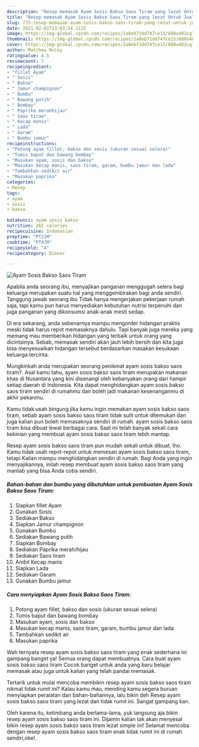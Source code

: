 ```yaml
---
description: "Resep memasak Ayam Sosis Bakso Saos Tiram yang lezat Untuk Jualan"
title: "Resep memasak Ayam Sosis Bakso Saos Tiram yang lezat Untuk Jualan"
slug: 775-resep-memasak-ayam-sosis-bakso-saos-tiram-yang-lezat-untuk-jualan
date: 2021-02-01T23:03:54.112Z
image: https://img-global.cpcdn.com/recipes/2a8eb71dd747ce15/680x482cq70/ayam-sosis-bakso-saos-tiram-foto-resep-utama.jpg
thumbnail: https://img-global.cpcdn.com/recipes/2a8eb71dd747ce15/680x482cq70/ayam-sosis-bakso-saos-tiram-foto-resep-utama.jpg
cover: https://img-global.cpcdn.com/recipes/2a8eb71dd747ce15/680x482cq70/ayam-sosis-bakso-saos-tiram-foto-resep-utama.jpg
author: Matthew McCoy
ratingvalue: 4.5
reviewcount: 7
recipeingredient:
- "fillet Ayam"
- " Sosis"
- " Bakso"
- " Jamur champignon"
- " Bumbu"
- " Bawang putih"
- " Bombay"
- " Paprika merahhijau"
- " Saos tiram"
- " Kecap manis"
- " Lada"
- " Garam"
- " Bumbu jamur"
recipeinstructions:
- "Potong ayam fillet, bakso dan sosis (ukuran sesuai selera)"
- "Tumis baput dan bawang bombay"
- "Masukan ayam, sosis dan bakso"
- "Masukan kecap manis, saos tiram, garam, bumbu jamur dan lada"
- "Tambahkan sedikit air"
- "Masukan paprika"
categories:
- Resep
tags:
- ayam
- sosis
- bakso

katakunci: ayam sosis bakso 
nutrition: 261 calories
recipecuisine: Indonesian
preptime: "PT21M"
cooktime: "PT47M"
recipeyield: "4"
recipecategory: Dinner

---
```



![Ayam Sosis Bakso Saos Tiram](https://img-global.cpcdn.com/recipes/2a8eb71dd747ce15/680x482cq70/ayam-sosis-bakso-saos-tiram-foto-resep-utama.jpg)

Apabila anda seorang ibu, menyajikan panganan menggugah selera bagi keluarga merupakan suatu hal yang menggembirakan bagi anda sendiri. Tanggung jawab seorang ibu Tidak hanya mengerjakan pekerjaan rumah saja, tapi kamu pun harus menyediakan kebutuhan nutrisi terpenuhi dan juga panganan yang dikonsumsi anak-anak mesti sedap.

Di era  sekarang, anda sebenarnya mampu mengorder hidangan praktis meski tidak harus repot memasaknya dahulu. Tapi banyak juga mereka yang memang mau memberikan hidangan yang terbaik untuk orang yang dicintainya. Sebab, memasak sendiri akan jauh lebih bersih dan kita juga bisa menyesuaikan hidangan tersebut berdasarkan masakan kesukaan keluarga tercinta. 



Mungkinkah anda merupakan seorang penikmat ayam sosis bakso saos tiram?. Asal kamu tahu, ayam sosis bakso saos tiram merupakan makanan khas di Nusantara yang kini disenangi oleh kebanyakan orang dari hampir setiap daerah di Indonesia. Kita dapat menghidangkan ayam sosis bakso saos tiram sendiri di rumahmu dan boleh jadi makanan kesenanganmu di akhir pekanmu.

Kamu tidak usah bingung jika kamu ingin memakan ayam sosis bakso saos tiram, sebab ayam sosis bakso saos tiram tidak sulit untuk ditemukan dan juga kalian pun boleh memasaknya sendiri di rumah. ayam sosis bakso saos tiram bisa dibuat lewat berbagai cara. Saat ini telah banyak sekali cara kekinian yang membuat ayam sosis bakso saos tiram lebih mantap.

Resep ayam sosis bakso saos tiram pun mudah sekali untuk dibuat, lho. Kamu tidak usah repot-repot untuk memesan ayam sosis bakso saos tiram, tetapi Kalian mampu menghidangkan sendiri di rumah. Bagi Anda yang ingin menyajikannya, inilah resep membuat ayam sosis bakso saos tiram yang mantab yang bisa Anda coba sendiri.

<!--inarticleads1-->

##### Bahan-bahan dan bumbu yang dibutuhkan untuk pembuatan Ayam Sosis Bakso Saos Tiram:

1. Siapkan fillet Ayam
1. Gunakan  Sosis
1. Sediakan  Bakso
1. Siapkan  Jamur champignon
1. Gunakan  Bumbu
1. Sediakan  Bawang putih
1. Siapkan  Bombay
1. Sediakan  Paprika merah/hijau
1. Sediakan  Saos tiram
1. Ambil  Kecap manis
1. Siapkan  Lada
1. Sediakan  Garam
1. Gunakan  Bumbu jamur




<!--inarticleads2-->

##### Cara menyiapkan Ayam Sosis Bakso Saos Tiram:

1. Potong ayam fillet, bakso dan sosis (ukuran sesuai selera)
1. Tumis baput dan bawang bombay
1. Masukan ayam, sosis dan bakso
1. Masukan kecap manis, saos tiram, garam, bumbu jamur dan lada
1. Tambahkan sedikit air
1. Masukan paprika




Wah ternyata resep ayam sosis bakso saos tiram yang enak sederhana ini gampang banget ya! Semua orang dapat membuatnya. Cara buat ayam sosis bakso saos tiram Cocok banget untuk anda yang baru belajar memasak atau juga untuk kalian yang telah pandai memasak.

Tertarik untuk mulai mencoba membikin resep ayam sosis bakso saos tiram nikmat tidak rumit ini? Kalau kamu mau, mending kamu segera buruan menyiapkan peralatan dan bahan-bahannya, lalu bikin deh Resep ayam sosis bakso saos tiram yang lezat dan tidak rumit ini. Sangat gampang kan. 

Oleh karena itu, ketimbang anda berlama-lama, yuk langsung aja bikin resep ayam sosis bakso saos tiram ini. Dijamin kalian tak akan menyesal bikin resep ayam sosis bakso saos tiram lezat simple ini! Selamat mencoba dengan resep ayam sosis bakso saos tiram enak tidak rumit ini di rumah sendiri,oke!.


